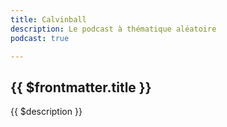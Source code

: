 ```yaml
---
title: Calvinball
description: Le podcast à thématique aléatoire
podcast: true

---
```


## {{ $frontmatter.title }}

{{ $description }}

<PodcastEpisodeList v-bind:podcast="'calvinball'" />